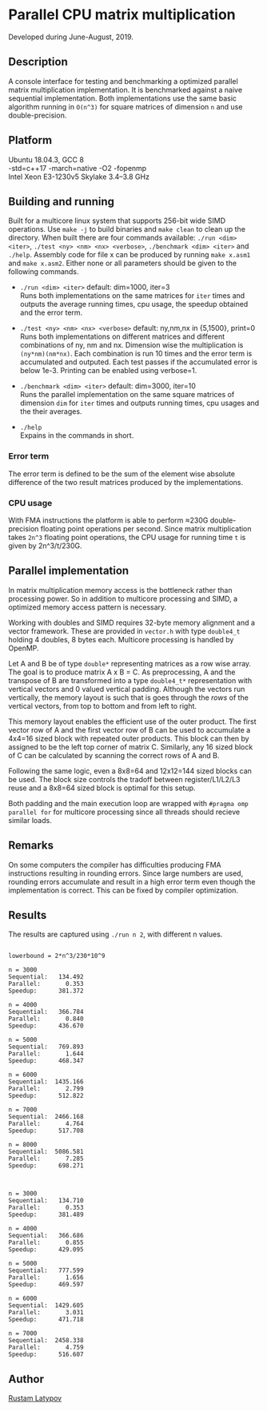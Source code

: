﻿# Parallel CPU matrix multiplication 

Developed during June-August, 2019.



## Description

A console interface for testing and benchmarking a optimized parallel matrix multiplication implementation. It is benchmarked against a naive sequential implementation. Both implementations use the same basic algorithm running in ``O(n^3)`` for square matrices of dimension ``n`` and use double-precision.


## Platform

Ubuntu 18.04.3, GCC 8 <br/> 
-std=c++17 -march=native -O2 -fopenmp <br/>
Intel Xeon E3-1230v5 Skylake 3.4–3.8 GHz


## Building and running

Built for a multicore linux system that supports 256-bit wide SIMD operations. Use `make -j` to build binaries and `make clean` to clean up the directory. When built there are four commands available: `./run <dim> <iter>`, `./test <ny> <nm> <nx> <verbose>`, `./benchmark <dim> <iter>` and `./help`. Assembly code for file x can be produced by running `make x.asm1` and `make x.asm2`. Either none or all parameters should be given to the following commands.

- `./run <dim> <iter>` default: dim=1000, iter=3 <br/>
Runs both implementations on the same matrices for `iter` times and outputs the average running times, cpu usage, the speedup obtained and the error term.

- `./test <ny> <nm> <nx> <verbose>` default: ny,nm,nx in {5,1500}, print=0 <br/>
Runs both implementations on different matrices and different combinations of ny, nm and nx. Dimension wise the multiplication is `(ny*nm)(nm*nx)`. Each combination is run 10 times and the error term is accumulated and outputed. Each test passes if the accumulated error is below 1e-3. Printing can be enabled using verbose=1. 

- `./benchmark <dim> <iter>` default: dim=3000, iter=10 <br/>
Runs the parallel implementation on the same square matrices of dimension `dim` for `iter` times and outputs running times, cpu usages and the their averages.

- `./help` <br/>
Expains in the commands in short.

### Error term
The error term is defined to be the sum of the element wise absolute difference of the two result matrices produced by the implementations.

### CPU usage
With FMA instructions the platform is able to perform ≈230G double-precision floating point operations per second. Since matrix multiplication takes `2n^3` floating point operations, the CPU usage for running time `t` is given by 2n^3/t/230G. 


## Parallel implementation

In matrix multiplication memory access is the bottleneck rather than processing power. So in addition to multicore processing and SIMD, a optimized memory access pattern is necessary.

Working with doubles and SIMD requires 32-byte memory alignment and a vector framework. These are provided in ``vector.h`` with type ``double4_t`` holding 4 doubles, 8 bytes each. Multicore processing is handled by OpenMP.

Let A and B be of type ``double*`` representing matrices as a row wise array. The goal is to produce matrix A x B = C. As preprocessing, A and the transpose of B are transformed into a type ``double4_t*`` representation with vertical vectors and 0 valued vertical padding. Although the vectors run vertically, the memory layout is such that is goes through the *rows* of the vertical vectors, from top to bottom and from left to right. 

This memory layout enables the efficient use of the outer product. The first vector row of A and the first vector row of B can be used to accumulate a 4x4=16 sized block with repeated outer products. This block can then by assigned to be the left top corner of matrix C. Similarly, any 16 sized block of C can be calculated by scanning the correct rows of A and B. 

Following the same logic, even a 8x8=64 and 12x12=144 sized blocks can be used. The block size controls the tradoff between register/L1/L2/L3 reuse and a 8x8=64 sized block is optimal for this setup. 

Both padding and the main execution loop are wrapped with ``#pragma omp parallel for`` for multicore processing since all threads should recieve similar loads. 



## Remarks

On some computers the compiler has difficulties producing FMA instructions resulting in rounding errors. Since large numbers are used, rounding errors accumulate and result in a high error term even though the implementation is correct. This can be fixed by compiler optimization. 


## Results

The results are captured using `./run n 2`, with different n values. 

```

lowerbound = 2*n^3/230*10^9

n = 3000
Sequential:   134.492 
Parallel:       0.353 
Speedup:      381.372 

n = 4000
Sequential:   366.784 
Parallel:       0.840 
Speedup:      436.670

n = 5000
Sequential:   769.893 
Parallel:       1.644 
Speedup:      468.347 

n = 6000
Sequential:  1435.166 
Parallel:       2.799 
Speedup:      512.822

n = 7000
Sequential:  2466.168 
Parallel:       4.764 
Speedup:      517.708

n = 8000
Sequential:  5086.581
Parallel:       7.285
Speedup:      698.271



n = 3000
Sequential:   134.710
Parallel:       0.353
Speedup:      381.489

n = 4000
Sequential:   366.686
Parallel:       0.855
Speedup:      429.095

n = 5000
Sequential:   777.599
Parallel:       1.656
Speedup:      469.597

n = 6000
Sequential:  1429.605
Parallel:       3.031
Speedup:      471.718

n = 7000
Sequential:  2458.338
Parallel:       4.759
Speedup:      516.607

```

## Author

[Rustam Latypov](mailto:rustam.latypov@aalto.fi)